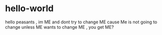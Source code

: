 # hello-world
hello peasants , im ME and dont try to change ME cause Me is not going to change unless ME wants to change ME , you get ME?
